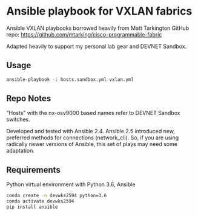 # Ansible playbook for VXLAN fabrics

Ansible VXLAN playbooks borrowed heavily from Matt Tarkington GitHub repo: 
https://github.com/mtarking/cisco-programmable-fabric

Adapted heavily to support my personal lab gear and DEVNET Sandbox.

## Usage

```bash
ansible-playbook -i hosts.sandbox.yml vxlan.yml
```

## Repo Notes
"Hosts" with the nx-osv9000 based names refer to DEVNET Sandbox switches.

Developed and tested with Ansible 2.4. Ansible 2.5 introduced new, preferred
methods for connections (network_cli). So, if you are using radically newer
versions of Ansible, this set of plays may need some adaptation.

## Requirements

Python virtual environment with Python 3.6, Ansible 

```bash
conda create -n devwks2594 python=3.6
conda activate devwks2594
pip install ansible
```